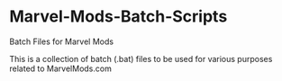 # Marvel-Mods-Batch-Scripts
Batch Files for Marvel Mods

This is a collection of batch (.bat) files to be used for various purposes related to MarvelMods.com
